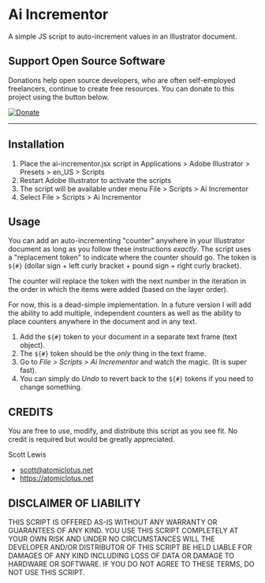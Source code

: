 # Ai Incrementor

A simple JS script to auto-increment values in an Illustrator document.


## Support Open Source Software

Donations help open source developers, who are often self-employed freelancers, continue to create free resources. You can donate to this project using the button below.

[![Donate](https://img.shields.io/badge/Donate-PayPal-green.svg)](https://www.paypal.com/cgi-bin/webscr?cmd=_s-xclick&hosted_button_id=SZQVVSQDZS75A)

***

## Installation

1. Place the ai-incrementor.jsx script in Applications > Adobe Illustrator > Presets > en_US > Scripts
2. Restart Adobe Illustrator to activate the scripts
3. The script will be available under menu File > Scripts > Ai Incrementor
4. Select File > Scripts > Ai Incrementor

## Usage

You can add an auto-incrementing "counter" anywhere in your Illustrator document as long as you follow these instructions *exactly*. The script uses a "replacement token" to indicate where the counter should go. The token is `${#}` (dollar sign + left curly bracket + pound sign + right curly bracket).

The counter will replace the token with the next number in the iteration in the order in which the items were added (based on the layer order).

For now, this is a dead-simple implementation. In a future version I will add the ability to add multiple, independent counters as well as the ability to place counters anywhere in the document and in any text.

1. Add the `${#}` token to your document in a separate text frame (text object).
2. The `${#}` token should be the *only* thing in the text frame.
3. Go to _File > Scripts > Ai Incrementor_ and watch the magic. (It is super fast).
4. You can simply do _Undo_ to revert back to the `${#}` tokens if you need to change something.

## CREDITS
 
You are free to use, modify, and distribute this script as you see fit. No credit is required but would be greatly appreciated. 

Scott Lewis
* scott@atomiclotus.net
* https://atomiclotus.net

## DISCLAIMER OF LIABILITY

THIS SCRIPT IS OFFERED AS-IS WITHOUT ANY WARRANTY OR GUARANTEES OF ANY KIND. YOU USE THIS SCRIPT COMPLETELY AT YOUR OWN RISK AND UNDER NO CIRCUMSTANCES WILL THE DEVELOPER AND/OR DISTRIBUTOR OF THIS SCRIPT BE HELD LIABLE FOR DAMAGES OF ANY KIND INCLUDING LOSS OF DATA OR DAMAGE TO HARDWARE OR SOFTWARE. IF YOU DO NOT AGREE TO THESE TERMS, DO NOT USE THIS SCRIPT.